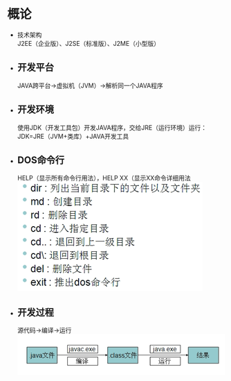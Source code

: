 # 概论
* 技术架构  
     J2EE（企业版）、J2SE（标准版）、J2ME（小型版）

* ## 开发平台 ##  
     JAVA跨平台→虚拟机（JVM）→解析同一个JAVA程序

* ## 开发环境 ##  
     使用JDK（开发工具包）开发JAVA程序，交给JRE（运行环境）运行：  
     JDK=JRE（JVM+类库）+JAVA开发工具

* ## DOS命令行 ##  
     HELP（显示所有命令行用法），HELP XX（显示XX命令详细用法  
     ![01](https://github.com/Ansonnnnn/NotesForJava/blob/master/pic/01.png)

* ## 开发过程 ##    
     源代码→编译→运行  
     ![02](https://github.com/Ansonnnnn/NotesForJava/blob/master/pic/02.png)



